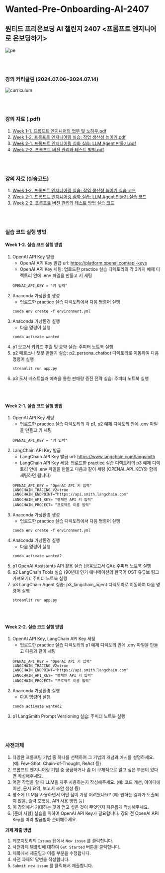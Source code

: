 # Wanted-Pre-Onboarding-AI-2407
## 원티드 프리온보딩 AI 챌린지 2407 <프롬프트 엔지니어로 온보딩하기>

![pe](https://github.com/user-attachments/assets/5402c25e-af20-41d0-acea-1e0b16cdce40)

<br><br>

### 강의 커리큘럼 (2024.07.06~2024.07.14)
![curriculum](https://github.com/user-attachments/assets/15e16f59-9f80-4361-b2fe-09817f845bb0)

<br><br>

### 강의 자료 (.pdf) 
1. [Week 1-1. 프롬프트 엔지니어의 업무 및 노하우.pdf](https://github.com/lim-hyo-jeong/Wanted-Pre-Onboarding-AI-2407/blob/main/w1-1/%5B240706%5D%20w1-1%20%ED%94%84%EB%A1%AC%ED%94%84%ED%8A%B8%20%EC%97%94%EC%A7%80%EB%8B%88%EC%96%B4%EC%9D%98%20%EC%97%85%EB%AC%B4%20%EB%B0%8F%20%EB%85%B8%ED%95%98%EC%9A%B0.pdf)
2. [Week 1-2. 프롬프트 엔지니어링 실습: 작업 생산성 높이기.pdf](https://github.com/lim-hyo-jeong/Wanted-Pre-Onboarding-AI-2407/blob/main/w1-2/%5B240707%5D%20w1-2%20%ED%94%84%EB%A1%AC%ED%94%84%ED%8A%B8%20%EC%97%94%EC%A7%80%EB%8B%88%EC%96%B4%EB%A7%81%20%EC%8B%A4%EC%8A%B5%20-%20%EC%9E%91%EC%97%85%20%EC%83%9D%EC%82%B0%EC%84%B1%20%EB%86%92%EC%9D%B4%EA%B8%B0.pdf)
3. [Week 2-1. 프롬프트 엔지니어링 심화 실습: LLM Agent 만들기.pdf](https://github.com/lim-hyo-jeong/Wanted-Pre-Onboarding-AI-2407/blob/main/w2-1/%5B240713%5D%20w2-1%20%ED%94%84%EB%A1%AC%ED%94%84%ED%8A%B8%20%EC%97%94%EC%A7%80%EB%8B%88%EC%96%B4%EB%A7%81%20%EC%8B%AC%ED%99%94%20%EC%8B%A4%EC%8A%B5%20-%20LLM%20Agent%20%EB%A7%8C%EB%93%A4%EA%B8%B0.pdf)
4. [Week 2-2. 프롬프트 버전 관리와 테스트 방법.pdf](https://github.com/lim-hyo-jeong/Wanted-Pre-Onboarding-AI-2407/blob/main/w2-2/%5B240714%5D%20w2-2%20%ED%94%84%EB%A1%AC%ED%94%84%ED%8A%B8%20%EB%B2%84%EC%A0%84%20%EA%B4%80%EB%A6%AC%EC%99%80%20%ED%85%8C%EC%8A%A4%ED%8A%B8%20%EB%B0%A9%EB%B2%95.pdf)

<br><br>

### 강의 자료 (실습코드)
1. [Week 1-2. 프롬프트 엔지니어링 실습: 작업 생산성 높이기 실습 코드](https://github.com/lim-hyo-jeong/Wanted-Pre-Onboarding-AI-2407/tree/main/w1-2/practice)
2. [Week 2-1. 프롬프트 엔지니어링 심화 실습: LLM Agent 만들기 실습 코드](https://github.com/lim-hyo-jeong/Wanted-Pre-Onboarding-AI-2407/tree/main/w2-1/practice)
3. [Week 2-2. 프롬프트 버전 관리와 테스트 방법 실습 코드](https://github.com/lim-hyo-jeong/Wanted-Pre-Onboarding-AI-2407/tree/main/w2-2/practice)

<br><br>


### 실습 코드 실행 방법
#### Week 1-2. 실습 코드 실행 방법
1. OpenAI API Key 발급
    - OpenAI API Key 발급 url: https://platform.openai.com/api-keys 
    - OpenAI API Key 세팅: 업로드한 practice 실습 디렉토리의 각 3가지 예제 디렉토리 안에 .env 파일을 만들고 키 세팅
    ```
    OPENAI_API_KEY = "키 입력"
    ```
2. Anaconda 가상환경 생성 
    - 업로드한 practice 실습 디렉토리에서 다음 명령어 실행
    ```
    conda env create -f environment.yml
    ```
3. Anaconda 가상환경 실행 
    - 다음 명령어 실행
    ```
    conda activate wanted
    ```
3. p1 보고서 키워드 추출 및 요약 실습: 주피터 노트북 실행
4. p2 페르소나 챗봇 만들기 실습: p2_persona_chatbot 디렉토리로 이동하여 다음 명령어 실행
    ```
    streamlit run app.py
    ```
5. p3 도서 베스트셀러 예측을 통한 판매량 증진 전략 실습: 주피터 노트북 실행 

<br><br>

#### Week 2-1. 실습 코드 실행 방법
1. OpenAI API Key 세팅
    - 업로드한 practice 실습 디렉토리의 각 p1, p2 예제 디렉토리 안에 .env 파일을 만들고 키 세팅
    ```
    OPENAI_API_KEY = "키 입력"
    ```
2. LangChain API Key 발급
    - LangChain API Key 발급 url: https://www.langchain.com/langsmith
    - LangChain API Key 세팅: 업로드한 practice 실습 디렉토리의 p3 예제 디렉토리 안에 .env 파일을 만들고 다음과 같이 세팅 (OPENAI_API_KEY와 함께 세팅하면 됩니다)
    ```
    OPENAI_API_KEY = "OpenAI API 키 입력"
    LANGCHAIN_TRACING_V2=true
    LANGCHAIN_ENDPOINT="https://api.smith.langchain.com"
    LANGCHAIN_API_KEY= "랭체인 API 키 입력"
    LANGCHAIN_PROJECT= "프로젝트 이름 입력"
    ```
3. Anaconda 가상환경 생성 
    - 업로드한 practice 실습 디렉토리에서 다음 명령어 실행
    ```
    conda env create -f environment.yml
    ```
4. Anaconda 가상환경 실행 
    - 다음 명령어 실행
    ```
    conda activate wanted2
    ```
5. p1 OpenAI Assistants API 활용 실습 (금융보고서 QA): 주피터 노트북 실행
6. p2 LangChain Tools 실습 (90년대 인기 애니메이션의 한국어 OST 유튜브 링크 가져오기): 주피터 노트북 실행
7. p3 LangChain Agent 실습: p3_langchain_agent 디렉토리로 이동하여 다음 명령어 실행
    ```
    streamlit run app.py
    ```

<br><br>

#### Week 2-2. 실습 코드 실행 방법
1. OpenAI API Key, LangChain API Key 세팅 
    - 업로드한 practice 실습 디렉토리의 p1 예제 디렉토리 안에 .env 파일을 만들고 다음과 같이 세팅 
    ```
    OPENAI_API_KEY = "OpenAI API 키 입력"
    LANGCHAIN_TRACING_V2=true
    LANGCHAIN_ENDPOINT="https://api.smith.langchain.com"
    LANGCHAIN_API_KEY= "랭체인 API 키 입력"
    LANGCHAIN_PROJECT= "프로젝트 이름 입력"
    ```
3. Anaconda 가상환경 실행 
    - 다음 명령어 실행
    ```
    conda activate wanted2
    ```
4. p1 LangSmith Prompt Versioning 실습: 주피터 노트북 실행

<br><br>

### 사전과제 

1. 다양한 프롬프팅 기법 중 하나를 선택하여 그 기법의 개념과 예시를 설명하세요. (예: Few-Shot, Chain-of-Thought, ReAct 등)
2. 프롬프트 엔지니어링 기법 중 궁금하거나 좀 더 구체적으로 알고 싶은 부분이 있다면 작성해주세요.
3. 어떤 작업을 할 때 LLM을 자주 사용하는지 작성해주세요. (예: 코드 개선, 아이디에이션, 문서 요약, 보고서 초안 생성 등) 
4. 평소에 LLM을 사용하면서 어떤 점이 가장 어려웠나요? (예: 원하는 결과가 도출되지 않음, 출력 포맷팅, API 사용 방법 등)
5. 이 강의에서 기대하는 것과 얻고 싶은 것이 무엇인지 자유롭게 작성해주세요. 
6. [준비 사항] 실습을 위하여 OpenAI API Key가 필요합니다. 강의 전 OpenAI API Key를 미리 발급받아 준비해주세요.

**과제 제출 방법**

1. 레포지토리의 `Issues` 탭에서 `New issue` 를 클릭합니다.
2. 사전과제 템플릿에 대하여 `Get Started` 버튼을 클릭합니다.
3. 제목에서 제출일과 이름 부분을 수정합니다.
4. 사전 과제의 답변을 작성합니다.
5. `Submit new issue` 를 클릭해서 제출합니다.